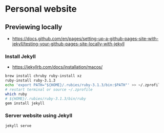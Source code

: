 # Personal website

## Previewing locally

- https://docs.github.com/en/pages/setting-up-a-github-pages-site-with-jekyll/testing-your-github-pages-site-locally-with-jekyll

### Install Jekyll

- https://jekyllrb.com/docs/installation/macos/

```bash
brew install chruby ruby-install xz
ruby-install ruby-3.1.3
echo 'export PATH="${HOME}/.rubies/ruby-3.1.3/bin:$PATH"' >> ~/.zprofile
# restart terminal or source ~/.zprofile
which ruby
# ${HOME}/.rubies/ruby-3.1.3/bin/ruby
gem install jekyll
```

### Server website using Jekyll

```bash
jekyll serve
```
